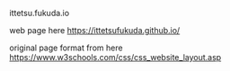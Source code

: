 ittetsu.fukuda.io

web page here
https://ittetsufukuda.github.io/

original page format from here
https://www.w3schools.com/css/css_website_layout.asp
